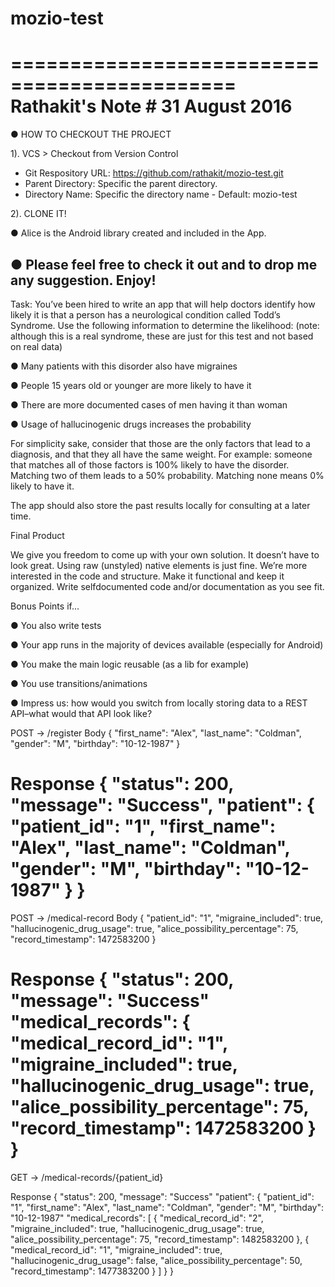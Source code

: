 # mozio-test
=============================================
Rathakit's Note # 31 August 2016
=============================================
●  HOW TO CHECKOUT THE PROJECT

1).  VCS > Checkout from Version Control
- Git Respository URL: https://github.com/rathakit/mozio-test.git
- Parent Directory: Specific the parent directory.
- Directory Name: Specific the directory name - Default: mozio-test

2). CLONE IT!

●  Alice is the Android library created and included in the App.

●  Please feel free to check it out and to drop me any suggestion. 
Enjoy!
---------------------------------------------
Task:
You’ve been hired to write an app that will help doctors identify how likely it is that a person has a neurological condition called Todd’s Syndrome. Use the following information to determine the likelihood: (note: although this is a real syndrome, these are just for this test and not based on real data)

●  Many patients with this disorder also have migraines

●  People 15 years old or younger are more likely to have it

●  There are more documented cases of men having it than woman

●  Usage of hallucinogenic drugs increases the probability

For simplicity sake, consider that those are the only factors that lead to a diagnosis, and that they all have the same weight. For example: someone that matches all of those factors is 100% likely to have the disorder. Matching two of them leads to a 50% probability. Matching none means 0% likely to have it.

The app should also store the past results locally for consulting at a later time.

Final Product

We give you freedom to come up with your own solution. It doesn’t have to look great. Using raw (unstyled) native elements is just fine. We’re more interested in the code and structure. Make it functional and keep it organized. Write self­documented code and/or documentation as you see fit.

Bonus Points if...

●  You also write tests

●  Your app runs in the majority of devices available (especially for Android)

●  You make the main logic reusable (as a lib for example)

●  You use transitions/animations

● Impress us: how would you switch from locally storing data to a REST API–what would that API look like? 

POST -> /register
Body
{
	"first_name": "Alex",
	"last_name": "Coldman",
	"gender": "M",
	"birthday": "10-12-1987" 
}

Response
{
	"status": 200,
	"message": "Success",
	"patient": {
		"patient_id": "1",
		"first_name": "Alex",
		"last_name": "Coldman",
		"gender": "M",
		"birthday": "10-12-1987"
	}
}
===========================
POST -> /medical-record
Body
{
	"patient_id": "1",
	"migraine_included": true,
	"hallucinogenic_drug_usage": true,
	"alice_possibility_percentage": 75,
	"record_timestamp": 1472583200 
}

Response
{
	"status": 200,
	"message": "Success"
	"medical_records": {
		"medical_record_id": "1",
		"migraine_included": true,
		"hallucinogenic_drug_usage": true,
		"alice_possibility_percentage": 75,
		"record_timestamp": 1472583200 
	}
}
===========================
GET -> /medical-records/{patient_id}

Response
{
	"status": 200,
	"message": "Success"
	"patient": {
		"patient_id": "1",
		"first_name": "Alex",
		"last_name": "Coldman",
		"gender": "M",
		"birthday": "10-12-1987"
		"medical_records": [
			{
				"medical_record_id": "2",
				"migraine_included": true,
				"hallucinogenic_drug_usage": true,
				"alice_possibility_percentage": 75,
				"record_timestamp": 1482583200 
			},
			{
				"medical_record_id": "1",
				"migraine_included": true,
				"hallucinogenic_drug_usage": false,
				"alice_possibility_percentage": 50,
				"record_timestamp": 1477383200 
			}
		]
	}
}
